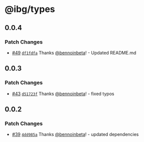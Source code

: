 # @ibg/types

## 0.0.4

### Patch Changes

- [#49](https://github.com/inbeta-group/monorepo/pull/49) [`df1fdfa`](https://github.com/inbeta-group/monorepo/commit/df1fdfa0971048452041354681b73f10b2908aa1) Thanks [@bennoinbeta](https://github.com/bennoinbeta)! - Updated README.md

## 0.0.3

### Patch Changes

- [#43](https://github.com/inbeta-group/monorepo/pull/43) [`d51723f`](https://github.com/inbeta-group/monorepo/commit/d51723fdfb62347654e07e307a382e743f44bc52) Thanks [@bennoinbeta](https://github.com/bennoinbeta)! - fixed typos

## 0.0.2

### Patch Changes

- [#39](https://github.com/inbeta-group/monorepo/pull/39) [`4dd985a`](https://github.com/inbeta-group/monorepo/commit/4dd985a432a4197324792cb25d7df3c0f9ccc912) Thanks [@bennoinbeta](https://github.com/bennoinbeta)! - updated dependencies
